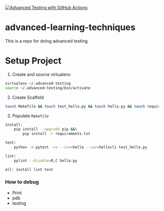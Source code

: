 [![Advanced Testing with GitHub Actions](https://github.com/iKwesi/advanced-learning-techniques/actions/workflows/main.yml/badge.svg)](https://github.com/iKwesi/advanced-learning-techniques/actions/workflows/main.yml)

# advanced-learning-techniques
This is a repo for doing advanced testing

# Setup Project

1. Create and source virtualenv

```bash
virtualenv ~/.advanced-testing
source ~/.advanced-testing/bin/activate
```

2. Create Scaffold

```bash
touch Makefile && touch test_hello.py && touch hello.py && touch requirements.txt
```

3. Populate `Makefile`

```bash
install:
	pip install --upgrade pip &&\
		pip install -r requirements.txt

test:
	python -m pytest -vv --cov=hello --cov=hellocli test_hello.py

lint:
	pylint --disable=R,C hello.py 

all: install lint test
```

### How to debug
* Print
* pdb
* testing
